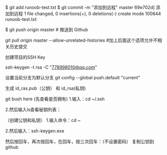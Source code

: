 $ git add runoob-test.txt 
$ git commit -m "添加到远程"
master 69e702d] 添加到远程
 1 file changed, 0 insertions(+), 0 deletions(-)
 create mode 100644 runoob-test.txt

$ git push origin master    # 推送到 Github

git pull origin master --allow-unrelated-histories #加上后面这个选项允许不相关历史提交

创建项目的SSH Key

ssh-keygen -t rsa -C "778998010@qq.com"

设置当前分支为默认分支
git config --global push.default "current"

生成 id_ras.pub（公钥） 和 id_rsa(私钥)

git bush here
(先查看是否拥有)
1.输入：cd ~/.ssh

2.然后输入ls查看秘钥列表：

（创建公钥和私钥）
1.输入命令：cd  ~

2.然后输入：ssh-keygen.exe

然后按回车，再次按回车，在回车，按三次回车：（不设置密码）
复制公钥到 github
